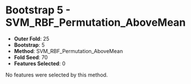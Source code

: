 # Bootstrap 5 - SVM_RBF_Permutation_AboveMean

- **Outer Fold**: 25
- **Bootstrap**: 5
- **Method**: SVM_RBF_Permutation_AboveMean
- **Fold Seed**: 70
- **Features Selected**: 0

No features were selected by this method.
